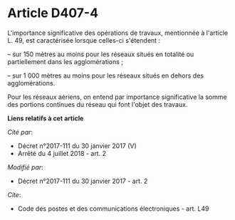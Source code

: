 # Article D407-4

L'importance significative des opérations de travaux, mentionnée à l'article L. 49, est caractérisée lorsque celles-ci
s'étendent :

– sur 150 mètres au moins pour les réseaux situés en totalité ou partiellement dans les agglomérations ;

– sur 1 000 mètres au moins pour les réseaux situés en dehors des agglomérations.

Pour les réseaux aériens, on entend par importance significative la somme des portions continues du réseau qui font l'objet
des travaux.

**Liens relatifs à cet article**

_Cité par_:

  - Décret n°2017-111 du 30 janvier 2017 (V)
  - Arrêté du 4 juillet 2018 - art. 2

_Modifié par_:

  - Décret n°2017-111 du 30 janvier 2017 - art. 2

_Cite_:

  - Code des postes et des communications électroniques - art. L49
